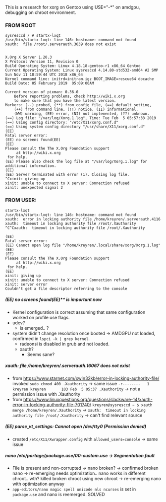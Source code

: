 This is a research for xorg on Gentoo using USE="-*" on amdgpu, debugging on chroot environment.

### FROM ROOT
```
sysresccd / # startx-lxqt
/usr/bin/startx-lxqt: line 146: hostname: command not found
xauth:  file /root/.serverauth.3639 does not exist


X.Org X Server 1.20.3
X Protocol Version 11, Revision 0
Build Operating System: Linux 4.18.18-gentoo-r1 x86_64 Gentoo
Current Operating System: Linux sysresccd 4.14.80-std532-amd64 #2 SMP Sun Nov 11 18:59:44 UTC 2018 x86_64
Kernel command line: initrd=initram.igz BOOT_IMAGE=rescue64 docache
Build Date: 05 February 2019  05:09:00AM
 
Current version of pixman: 0.36.0
	Before reporting problems, check http://wiki.x.org
	to make sure that you have the latest version.
Markers: (--) probed, (**) from config file, (==) default setting,
	(++) from command line, (!!) notice, (II) informational,
	(WW) warning, (EE) error, (NI) not implemented, (??) unknown.
(==) Log file: "/var/log/Xorg.1.log", Time: Tue Feb  5 05:57:33 2019
(==) Using config directory: "/etc/X11/xorg.conf.d"
(==) Using system config directory "/usr/share/X11/xorg.conf.d"
(EE) 
Fatal server error:
(EE) no screens found(EE) 
(EE) 
Please consult the The X.Org Foundation support 
	 at http://wiki.x.org
 for help. 
(EE) Please also check the log file at "/var/log/Xorg.1.log" for additional information.
(EE) 
(EE) Server terminated with error (1). Closing log file.
^Cxinit: giving up
xinit: unable to connect to X server: Connection refused
xinit: unexpected signal 2
```

### FROM USER:
```
startx-lxqt
/usr/bin/startx-lxqt: line 146: hostname: command not found
xauth:  error in locking authority file /home/kreyren/.serverauth.4116
xauth:  timeout in locking authority file /root/.Xauthority
^C^Cxauth:  timeout in locking authority file /root/.Xauthority

(EE) 
Fatal server error:
(EE) Cannot open log file "/home/kreyren/.local/share/xorg/Xorg.1.log"
(EE) 
(EE) 
Please consult the The X.Org Foundation support 
	 at http://wiki.x.org
 for help. 
(EE) 
xinit: giving up
xinit: unable to connect to X server: Connection refused
xinit: server error
Couldn't get a file descriptor referring to the console
```

##### (EE) no screens found(EE)** is important now
- Kernel configuration is correct assuming that same configuration worked on profile use flags.
- udev?
  - is emerged.. ?
- system didn't change resolution once booted -> AMDGPU not loaded, confirmed in `lspci -k | grep kernel`.
  - radeonsi is disabled in grub and not loaded.
  - xauth?
    - Seems sane?

##### xauth:  file /home/kreyren/.serverauth.16067 does not exist
- from https://www.starnet.com/xwin32kb/error-in-locking-authority-file/ invoked `sudo chmod 400 .Xauthority` -> same issue
`-r--------   1 kreyren kreyren       103 Feb  5 05:37 .Xauthority` -> not a permission issue with .Xauthority
- from https://www.linuxquestions.org/questions/slackware-14/xauth-error-in-locking-authority-file-701740/ `kreyren@sysresccd ~ $ xauth merge /home/kreyren/.Xauthority` -> `xauth:  timeout in locking authority file /root/.Xauthority` -> can't find relevant source

##### (EE) parse_vt_settings: Cannot open /dev/tty0 (Permission denied)
- created `/etc/X11/Xwrapper.config` with `allowed_users=console` -> same issue


##### nano /etc/portage/package.use/00-custom.use -> Segmentation fault
- File is present and non-corrupted -> nano broken? -> confirmed broken nano -> re-emerging needs optimization.. nano works in different chroot.. wth? killed broken chroot using new chroot -> re-emerging nano with optimization anyway
- `app-editors/nano magic spell unicode nls ncurses` is set in `package.use` and nano is reemerged.
SOLVED

